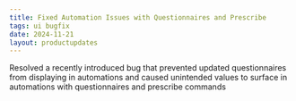 ```yaml
---
title: Fixed Automation Issues with Questionnaires and Prescribe
tags: ui bugfix
date: 2024-11-21
layout: productupdates
---
```


Resolved a recently introduced bug that prevented updated questionnaires from displaying in automations and caused unintended values to surface in automations with questionnaires and prescribe commands